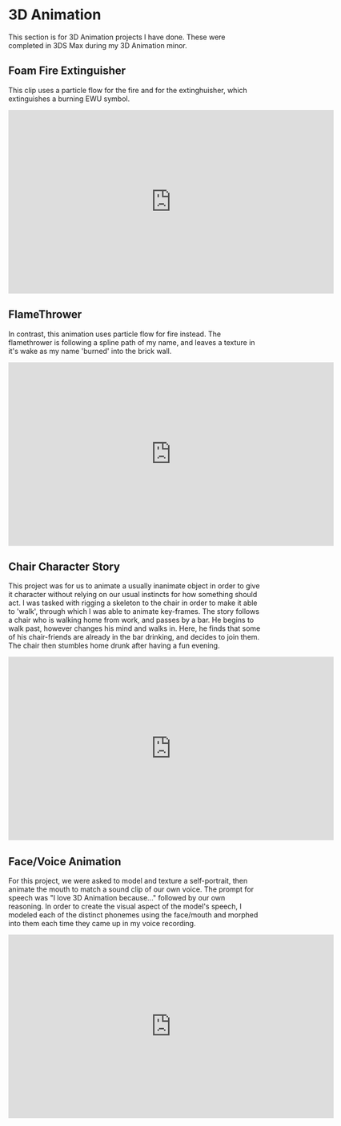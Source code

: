 # 3D Animation

This section is for 3D Animation projects I have done. These were completed in 3DS Max during my 3D Animation minor.

## Foam Fire Extinguisher
This clip uses a particle flow for the fire and for the extinghuisher, which extinguishes a burning EWU symbol.

<iframe width="650" height="366" src="https://www.youtube.com/embed/lbSf7Olc0Tc?vq=hd720" frameborder="0" allow="autoplay; encrypted-media" allowfullscreen class="vertAlign"></iframe>  
  
## FlameThrower 
In contrast, this animation uses particle flow for fire instead. The flamethrower is following a spline path of my name, and leaves a texture in it's wake as my name 'burned' into the brick wall.

<iframe width="650" height="366" src="https://www.youtube.com/embed/OfovKnCm5bM?vq=hd720" frameborder="0" allow="autoplay; encrypted-media" allowfullscreen class="vertAlign"></iframe>  
  
## Chair Character Story
This project was for us to animate a usually inanimate object in order to give it character without relying on our usual instincts for how something should act. I was tasked with rigging a skeleton to the chair in order to make it able to 'walk', through which I was able to animate key-frames. The story follows a chair who is walking home from work, and passes by a bar. He begins to walk past, however changes his mind and walks in. Here, he finds that some of his chair-friends are already in the bar drinking, and decides to join them. The chair then stumbles home drunk after having a fun evening.

<iframe width="650" height="366" src="https://www.youtube.com/embed/zMKuTD9S_Zo?vq=hd720" frameborder="0" allow="autoplay; encrypted-media" allowfullscreen class="vertAlign"></iframe>  
  
## Face/Voice Animation
For this project, we were asked to model and texture a self-portrait, then animate the mouth to match a sound clip of our own voice. The prompt for speech was "I love 3D Animation because..." followed by our own reasoning. In order to create the visual aspect of the model's speech, I modeled each of the distinct phonemes using the face/mouth and morphed into them each time they came up in my voice recording.

<iframe width="650" height="366" src="https://www.youtube.com/embed/3CwV8SjccdQ?vq=hd720" frameborder="0" allow="autoplay; encrypted-media" allowfullscreen class="vertAlign"></iframe>  
  
